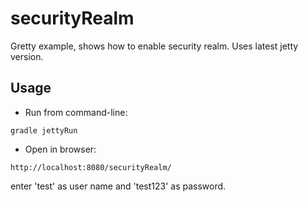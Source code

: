 # securityRealm

Gretty example, shows how to enable security realm. Uses latest jetty version.

## Usage

- Run from command-line:

```
gradle jettyRun
```

- Open in browser:

```
http://localhost:8080/securityRealm/
```

enter 'test' as user name and 'test123' as password.
